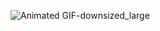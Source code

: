 ![Animated GIF-downsized_large](https://user-images.githubusercontent.com/66989611/122241068-e205ec80-cedf-11eb-90f6-75baf7cdbd41.gif)
